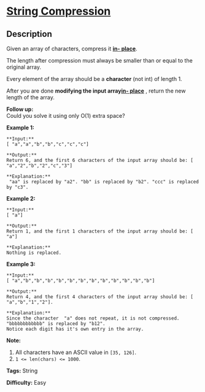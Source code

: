 # [String Compression][title]

## Description

Given an array of characters, compress it [**in-
place**](https://en.wikipedia.org/wiki/In-place_algorithm).

The length after compression must always be smaller than or equal to the
original array.

Every element of the array should be a **character** (not int) of length 1.

After you are done **modifying the input array[in-
place](https://en.wikipedia.org/wiki/In-place_algorithm)** , return the new
length of the array.



**Follow up:**  
Could you solve it using only O(1) extra space?



**Example 1:**

    
    
    **Input:**
    [ "a","a","b","b","c","c","c"]
    
    **Output:**
    Return 6, and the first 6 characters of the input array should be: [ "a","2","b","2","c","3"]
    
    **Explanation:**
     "aa" is replaced by "a2". "bb" is replaced by "b2". "ccc" is replaced by "c3".
    



**Example 2:**

    
    
    **Input:**
    [ "a"]
    
    **Output:**
    Return 1, and the first 1 characters of the input array should be: [ "a"]
    
    **Explanation:**
    Nothing is replaced.
    



**Example 3:**

    
    
    **Input:**
    [ "a","b","b","b","b","b","b","b","b","b","b","b","b"]
    
    **Output:**
    Return 4, and the first 4 characters of the input array should be: [ "a","b","1","2"].
    
    **Explanation:**
    Since the character  "a" does not repeat, it is not compressed. "bbbbbbbbbbbb" is replaced by "b12".
    Notice each digit has it's own entry in the array.
    



**Note:**

  1. All characters have an ASCII value in `[35, 126]`.
  2. `1 <= len(chars) <= 1000`.


**Tags:** String

**Difficulty:** Easy

[title]: https://leetcode.com/problems/string-compression
